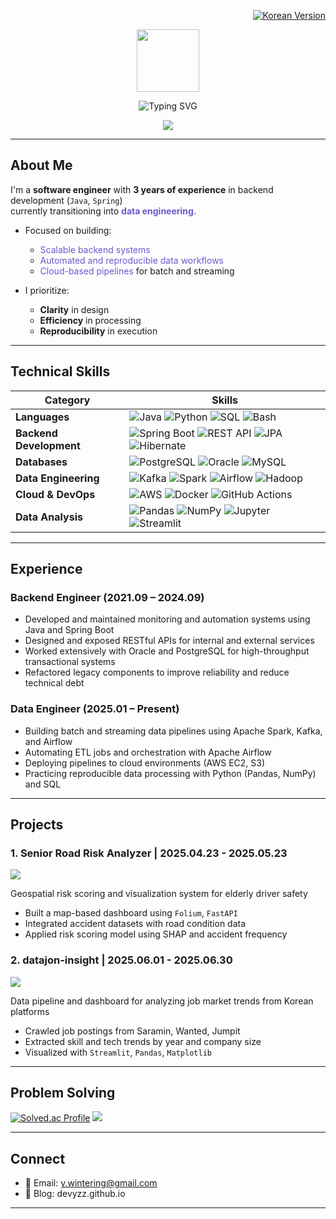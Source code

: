 <p align="right">
  <a href="./README.en.md"><img src="https://img.shields.io/badge/-🌐 Korean version -blue?style=flat-square&logo=github" alt="Korean Version" /></a>
</p>


<p align="center"><img src="https://media.giphy.com/media/du3J3cXyzhj75IOgvA/giphy.gif" width="100"/></p> 

<p align="center">
<!--
<p align="center">
  <img src="https://readme-typing-svg.demolab.com?font=Tektur&weight=800&size=40&duration=5000&pause=1000&color=7837f0&background=77FFF900&center=true&vCenter=true&width=800&lines=Reliable+systems.+Scalable+data" alt="Typing SVG" />
</p>
-->
<p align="center"><img src="https://readme-typing-svg.demolab.com?font=Saira+Semi+Condensed&weight=800&size=40&letterSpacing=1px&duration=5000&pause=1000&color=333333&background=77FFF900&center=true&vCenter=true&width=800&lines=Hi+there!+I'm+YEZI+%F0%9F%90%B0+a+DE+in+progress" alt="Typing SVG" /></a>
</p>
<p align="center">
  <img src="https://github-readme-stats.vercel.app/api?username=devyzz&show_icons=true&theme=graywhite" />
</p>

---
## About Me

I'm a <strong>software engineer</strong> with <strong>3 years of experience</strong> in backend development (<code>Java</code>, <code>Spring</code>) <br> 
currently transitioning into <span style="color:#6A5ACD"><strong>data engineering</strong></span>.

- Focused on building:
  - <span style="color:#6A5ACD">Scalable backend systems</span>
  - <span style="color:#6A5ACD">Automated and reproducible data workflows</span>
  - <span style="color:#6A5ACD">Cloud-based pipelines</span> for batch and streaming

- I prioritize:
  - <strong>Clarity</strong> in design  
  - <strong>Efficiency</strong> in processing  
  - <strong>Reproducibility</strong> in execution
 
---

## Technical Skills

| Category                  | Skills |
|---------------------------|--------|
| **Languages**             | ![Java](https://img.shields.io/badge/Java-007396?style=flat-square&logo=java&logoColor=white) ![Python](https://img.shields.io/badge/Python-3776AB?style=flat-square&logo=python&logoColor=white) ![SQL](https://img.shields.io/badge/SQL-4479A1?style=flat-square&logo=mysql&logoColor=white) ![Bash](https://img.shields.io/badge/Bash-121011?style=flat-square&logo=gnubash&logoColor=white) |
| **Backend Development**   | ![Spring Boot](https://img.shields.io/badge/Spring%20Boot-6DB33F?style=flat-square&logo=springboot&logoColor=white) ![REST API](https://img.shields.io/badge/REST%20API-005571?style=flat-square) ![JPA](https://img.shields.io/badge/JPA-59666C?style=flat-square) ![Hibernate](https://img.shields.io/badge/Hibernate-59666C?style=flat-square) |
| **Databases**             | ![PostgreSQL](https://img.shields.io/badge/PostgreSQL-336791?style=flat-square&logo=postgresql&logoColor=white) ![Oracle](https://img.shields.io/badge/Oracle-F80000?style=flat-square&logo=oracle&logoColor=white) ![MySQL](https://img.shields.io/badge/MySQL-4479A1?style=flat-square&logo=mysql&logoColor=white) |
| **Data Engineering**      | ![Kafka](https://img.shields.io/badge/Kafka-231F20?style=flat-square&logo=apachekafka&logoColor=white) ![Spark](https://img.shields.io/badge/Spark-FDEE21?style=flat-square&logo=apachespark&logoColor=black) ![Airflow](https://img.shields.io/badge/Airflow-017CEE?style=flat-square&logo=apacheairflow&logoColor=white) ![Hadoop](https://img.shields.io/badge/Hadoop-66CCFF?style=flat-square&logo=apachehadoop&logoColor=white) |
| **Cloud & DevOps**        | ![AWS](https://img.shields.io/badge/AWS-232F3E?style=flat-square&logo=amazonaws&logoColor=white) ![Docker](https://img.shields.io/badge/Docker-2496ED?style=flat-square&logo=docker&logoColor=white) ![GitHub Actions](https://img.shields.io/badge/GitHub%20Actions-2088FF?style=flat-square&logo=githubactions&logoColor=white) |
| **Data Analysis**         | ![Pandas](https://img.shields.io/badge/Pandas-150458?style=flat-square&logo=pandas&logoColor=white) ![NumPy](https://img.shields.io/badge/NumPy-013243?style=flat-square&logo=numpy&logoColor=white) ![Jupyter](https://img.shields.io/badge/Jupyter-F37626?style=flat-square&logo=jupyter&logoColor=white) ![Streamlit](https://img.shields.io/badge/Streamlit-FF4B4B?style=flat-square&logo=streamlit&logoColor=white) |

---

## Experience

### Backend Engineer (2021.09 – 2024.09)
- Developed and maintained monitoring and automation systems using Java and Spring Boot
- Designed and exposed RESTful APIs for internal and external services
- Worked extensively with Oracle and PostgreSQL for high-throughput transactional systems
- Refactored legacy components to improve reliability and reduce technical debt

### Data Engineer (2025.01 – Present)
- Building batch and streaming data pipelines using Apache Spark, Kafka, and Airflow
- Automating ETL jobs and orchestration with Apache Airflow
- Deploying pipelines to cloud environments (AWS EC2, S3)
- Practicing reproducible data processing with Python (Pandas, NumPy) and SQL

---
## Projects

### 1. Senior Road Risk Analyzer | 2025.04.23 - 2025.05.23
<img src="https://github-readme-stats.vercel.app/api/pin/?username=devyzz&repo=senior-road-risk-analyzer&theme=graywhite" />

Geospatial risk scoring and visualization system for elderly driver safety

- Built a map-based dashboard using `Folium`, `FastAPI`
- Integrated accident datasets with road condition data
- Applied risk scoring model using SHAP and accident frequency

### 2. datajon-insight  | 2025.06.01 - 2025.06.30
<img src="https://github-readme-stats.vercel.app/api/pin/?username=devyzz&repo=datajob-insight&theme=graywhite" />

Data pipeline and dashboard for analyzing job market trends from Korean platforms

- Crawled job postings from Saramin, Wanted, Jumpit
- Extracted skill and tech trends by year and company size
- Visualized with `Streamlit`, `Pandas`, `Matplotlib`

---

## Problem Solving

[![Solved.ac Profile](http://mazassumnida.wtf/api/generate_badge?boj=medmedeee)](https://solved.ac/medmedeee)  <img src="http://mazandi.herokuapp.com/api?handle=medmedeee&theme=cold"/>

---

<!-- ![Top Languages](https://github-readme-stats.vercel.app/api/top-langs/?username=devyzz&layout=compact&theme=default) -->

## Connect

- 📧 Email: y.wintering@gmail.com
- 📝 Blog: devyzz.github.io
---
